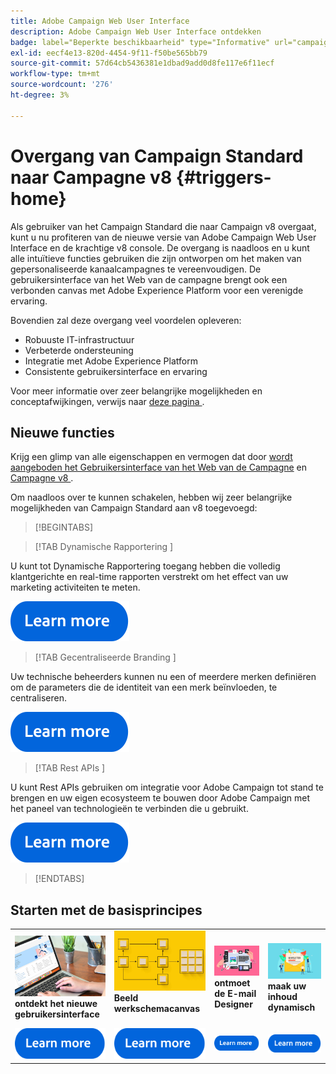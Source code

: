 ```yaml
---
title: Adobe Campaign Web User Interface
description: Adobe Campaign Web User Interface ontdekken
badge: label="Beperkte beschikbaarheid" type="Informative" url="campaign-standard-migration-home.md" tooltip="Beperkt tot gemigreerde gebruikers in Campaign Standard"
exl-id: eecf4e13-820d-4454-9f11-f50be565bb79
source-git-commit: 57d64cb5436381e1dbad9add0d8fe117e6f11ecf
workflow-type: tm+mt
source-wordcount: '276'
ht-degree: 3%

---
```


# Overgang van Campaign Standard naar Campagne v8 {#triggers-home}

Als gebruiker van het Campaign Standard die naar Campaign v8 overgaat, kunt u nu profiteren van de nieuwe versie van Adobe Campaign Web User Interface en de krachtige v8 console. De overgang is naadloos en u kunt alle intuïtieve functies gebruiken die zijn ontworpen om het maken van gepersonaliseerde kanaalcampagnes te vereenvoudigen. De gebruikersinterface van het Web van de campagne brengt ook een verbonden canvas met Adobe Experience Platform voor een verenigde ervaring.

Bovendien zal deze overgang veel voordelen opleveren:

* Robuuste IT-infrastructuur
* Verbeterde ondersteuning
* Integratie met Adobe Experience Platform
* Consistente gebruikersinterface en ervaring

Voor meer informatie over zeer belangrijke mogelijkheden en conceptafwijkingen, verwijs naar [&#x200B; deze pagina &#x200B;](https://experienceleague.adobe.com/nl/docs/campaign-web/v8/start/acs-migration).

## Nieuwe functies

Krijg een glimp van alle eigenschappen en vermogen dat door [&#x200B; wordt aangeboden het Gebruikersinterface van het Web van de Campagne &#x200B;](https://experienceleague.adobe.com/nl/docs/campaign-web/v8/campaign-web-home) en [&#x200B; Campagne v8 &#x200B;](https://experienceleague.adobe.com/nl/docs/campaign/campaign-v8/campaign-home).

Om naadloos over te kunnen schakelen, hebben wij zeer belangrijke mogelijkheden van Campaign Standard aan v8 toegevoegd:

>[!BEGINTABS]

>[!TAB  Dynamische Rapportering ]

U kunt tot Dynamische Rapportering toegang hebben die volledig klantgerichte en real-time rapporten verstrekt om het effect van uw marketing activiteiten te meten.

[![afbeelding](assets/do-not-localize/learn-more-button.svg)](reporting/get-started-reporting.md)

>[!TAB  Gecentraliseerde Branding ]

Uw technische beheerders kunnen nu een of meerdere merken definiëren om de parameters die de identiteit van een merk beïnvloeden, te centraliseren.

[![afbeelding](assets/do-not-localize/learn-more-button.svg)](branding/branding-gs.md)

>[!TAB  Rest APIs ]

U kunt Rest APIs gebruiken om integratie voor Adobe Campaign tot stand te brengen en uw eigen ecosysteem te bouwen door Adobe Campaign met het paneel van technologieën te verbinden die u gebruikt.

[![afbeelding](assets/do-not-localize/learn-more-button.svg)](api/get-started-apis.md)

>[!ENDTABS]

## Starten met de basisprincipes

<table style="table-layout:fixed">
  <tr style="border: 0;">
    <td>
    <a href="https://experienceleague.adobe.com/nl/docs/campaign-web/v8/start/user-interface"><img src="assets/do-not-localize/menu-ui.jpeg"></a>
    <div><strong> ontdekt het nieuwe gebruikersinterface </strong><br/></div>
    </td>
    <td>
    <a href="https://experienceleague.adobe.com/nl/docs/campaign-web/v8/wf/gs-workflows"><img src="assets/do-not-localize/menu-workflows.jpeg"></a>
    <div><strong> Beeld werkschemacanvas </strong><br/></div><br/>
    </td>
    <td>
    <a href="https://experienceleague.adobe.com/nl/docs/campaign-web/v8/msg/email/content/start-design/get-started-email-designer"><img src="assets/do-not-localize/menu-email.png"></a>
    <div><strong> ontmoet de E-mail Designer </strong><br/>
    </div></td>
    <td>
    <a href="https://experienceleague.adobe.com/nl/docs/campaign-web/v8/msg/dynamic-content/gs-personalization"><img src="assets/do-not-localize/menu-dynamic.png"></a>
    <div><strong> maak uw inhoud dynamisch </strong><br/></div>
    </td>
  </tr>
  <tr style="border: 0;">
    <td align="center"><a href="https://experienceleague.adobe.com/nl/docs/campaign-web/v8/start/user-interface"><img src="assets/do-not-localize/learn-more-button.svg"></a></td>
    <td align="center"><a href="https://experienceleague.adobe.com/nl/docs/campaign-web/v8/wf/gs-workflows"><img src="assets/do-not-localize/learn-more-button.svg"></a></td>
    <td align="center"><a href="https://experienceleague.adobe.com/nl/docs/campaign-web/v8/msg/email/content/start-design/get-started-email-designer"><img src="assets/do-not-localize/learn-more-button.svg"></a></td>
    <td align="center"><a href="https://experienceleague.adobe.com/nl/docs/campaign-web/v8/msg/dynamic-content/gs-personalization"><img src="assets/do-not-localize/learn-more-button.svg"></a></td>
    </tr>
</table>

